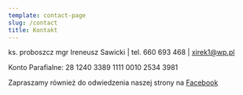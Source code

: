 ```yaml
---
template: contact-page
slug: /contact
title: Kontakt
---
```

ks. proboszcz mgr Ireneusz Sawicki | tel. 660 693 468 | xirek1@wp.pl

Konto Parafialne: 28 1240 3389 1111 0010 2534 3981

Zapraszamy również do odwiedzenia naszej strony na [Facebook](https://www.facebook.com/parafia.dabie.kujawskie)